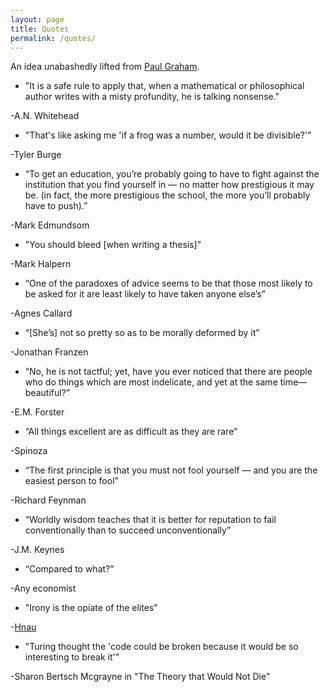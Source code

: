 ```yaml
---
layout: page
title: Quotes
permalink: /quotes/
---
```


An idea unabashedly lifted from [Paul Graham](http://www.paulgraham.com/quo.html).

* "It is a safe rule to apply that, when a mathematical or philosophical author writes with a misty profundity, he is talking nonsense."

-A.N. Whitehead

* "That's like asking me 'if a frog was a number, would it be divisible?'"

-Tyler Burge

* “To get an education, you’re probably going to have to fight against the institution that you find yourself in — no matter how prestigious it may be. (in fact, the more prestigious the school, the more you’ll probably have to push).”

-Mark Edmundsom

* "You should bleed [when writing a thesis]"

-Mark Halpern

* “One of the paradoxes of advice seems to be that those most likely to be asked for it are least likely to have taken anyone else’s”

-Agnes Callard

* “[She’s] not so pretty so as to be morally deformed by it”

-Jonathan Franzen

* “No, he is not tactful; yet, have you ever noticed that there are people who do things which are most indelicate, and yet at the same time—beautiful?”

-E.M. Forster

* “All things excellent are as difficult as they are rare”

-Spinoza

* “The first principle is that you must not fool yourself — and you are the easiest person to fool”

-Richard Feynman

* “Worldly wisdom teaches that it is better for reputation to fail conventionally than to succeed unconventionally”

-J.M. Keynes

* “Compared to what?”

-Any economist

* "Irony is the opiate of the elites"

-[Hnau](https://putanumonit.com/2021/02/22/above-the-narrative/#comment-58233)

* "Turing thought the 'code could be broken because it would be so interesting to break it'"

-Sharon Bertsch Mcgrayne in "The Theory that Would Not Die"
